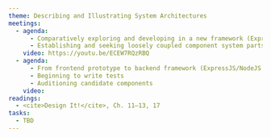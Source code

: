 ```yaml
---
theme: Describing and Illustrating System Architectures
meetings:
  - agenda:
      - Comparatively exploring and developing in a new framework (ExpressJS example)
      - Establishing and seeking loosely coupled component system parts
    video: https://youtu.be/ECEW7RQzRBQ
  - agenda:
      - From frontend prototype to backend framework (ExpressJS/NodeJS example)
      - Beginning to write tests
      - Auditioning candidate components
    video:
readings:
  - <cite>Design It!</cite>, Ch. 11–13, 17
tasks:
  - TBD
---
```

